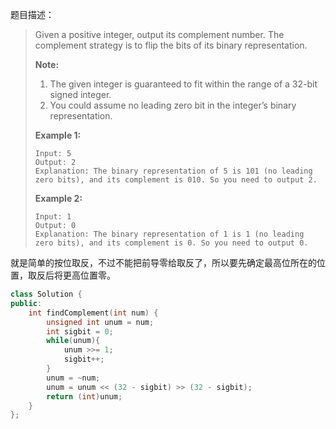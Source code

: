 题目描述：

> Given a positive integer, output its complement number. The complement strategy is to flip the bits of its binary representation.
>
> **Note:**
>
> 1. The given integer is guaranteed to fit within the range of a 32-bit signed integer.
> 2. You could assume no leading zero bit in the integer’s binary representation.
>
> **Example 1:**
>
> ```
> Input: 5
> Output: 2
> Explanation: The binary representation of 5 is 101 (no leading zero bits), and its complement is 010. So you need to output 2.
>
> ```
>
> **Example 2:**
>
> ```
> Input: 1
> Output: 0
> Explanation: The binary representation of 1 is 1 (no leading zero bits), and its complement is 0. So you need to output 0.
> ```

就是简单的按位取反，不过不能把前导零给取反了，所以要先确定最高位所在的位置，取反后将更高位置零。

```c++
class Solution {
public:
    int findComplement(int num) {
        unsigned int unum = num;
        int sigbit = 0;
        while(unum){
            unum >>= 1;
            sigbit++;
        }
        unum = ~num;
        unum = unum << (32 - sigbit) >> (32 - sigbit);
        return (int)unum;
    }
};
```

